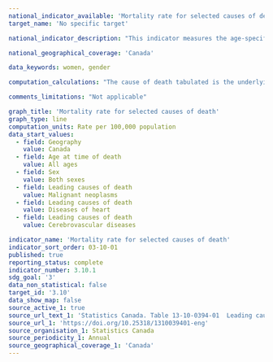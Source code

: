```yaml
---
national_indicator_available: 'Mortality rate for selected causes of death'
target_name: 'No specific target'

national_indicator_description: "This indicator measures the age-specific mortality rate for selected diseases. The age-specific mortality rate represents the number of deaths in a particular age group during a given year per 100,000 population in the same age group of the same year."

national_geographical_coverage: 'Canada'

data_keywords: women, gender

computation_calculations: "The cause of death tabulated is the underlying cause of death. This is defined as (a) the disease or injury which initiated the train of events leading directly to death, or (b) the circumstances of the accident or violence which produced the fatal injury. The underlying cause is selected from the conditions listed on the medical certificate of cause of death."

comments_limitations: "Not applicable"

graph_title: 'Mortality rate for selected causes of death'
graph_type: line
computation_units: Rate per 100,000 population
data_start_values:
  - field: Geography
    value: Canada
  - field: Age at time of death
    value: All ages
  - field: Sex
    value: Both sexes
  - field: Leading causes of death
    value: Malignant neoplasms
  - field: Leading causes of death
    value: Diseases of heart
  - field: Leading causes of death
    value: Cerebrovascular diseases

indicator_name: 'Mortality rate for selected causes of death'
indicator_sort_order: 03-10-01
published: true
reporting_status: complete
indicator_number: 3.10.1
sdg_goal: '3'
data_non_statistical: false
target_id: '3.10'
data_show_map: false
source_active_1: true
source_url_text_1: 'Statistics Canada. Table 13-10-0394-01  Leading causes of death, total population, by age group'
source_url_1: 'https://doi.org/10.25318/1310039401-eng'
source_organisation_1: Statistics Canada
source_periodicity_1: Annual
source_geographical_coverage_1: 'Canada'
---
```

